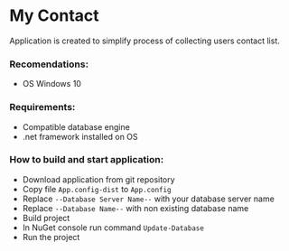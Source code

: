 My Contact
==========

Application is created to simplify process of collecting users contact list.

### Recomendations:
* OS Windows 10

### Requirements:
* Compatible database engine
* .net framework installed on OS


### How to build and start application:
* Download application from git repository
* Copy file `App.config-dist` to `App.config`
* Replace `--Database Server Name--` with your database server name
* Replace `--Database Name--` with non existing database name
* Build project
* In NuGet console run command `Update-Database`
* Run the project
